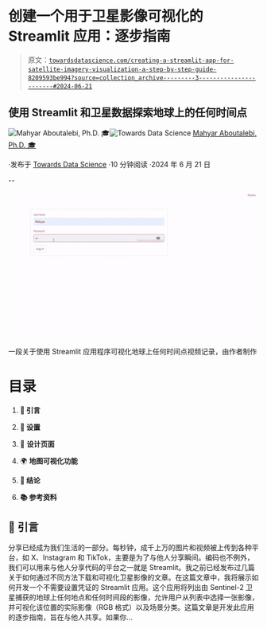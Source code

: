 # 创建一个用于卫星影像可视化的 Streamlit 应用：逐步指南

> 原文：[`towardsdatascience.com/creating-a-streamlit-app-for-satellite-imagery-visualization-a-step-by-step-guide-8209593be994?source=collection_archive---------3-----------------------#2024-06-21`](https://towardsdatascience.com/creating-a-streamlit-app-for-satellite-imagery-visualization-a-step-by-step-guide-8209593be994?source=collection_archive---------3-----------------------#2024-06-21)

## 使用 Streamlit 和卫星数据探索地球上的任何时间点

[](https://medium.com/@mahyar.aboutalebi?source=post_page---byline--8209593be994--------------------------------)![Mahyar Aboutalebi, Ph.D. 🎓](https://medium.com/@mahyar.aboutalebi?source=post_page---byline--8209593be994--------------------------------)[](https://towardsdatascience.com/?source=post_page---byline--8209593be994--------------------------------)![Towards Data Science](https://towardsdatascience.com/?source=post_page---byline--8209593be994--------------------------------) [Mahyar Aboutalebi, Ph.D. 🎓](https://medium.com/@mahyar.aboutalebi?source=post_page---byline--8209593be994--------------------------------)

·发布于 [Towards Data Science](https://towardsdatascience.com/?source=post_page---byline--8209593be994--------------------------------) ·10 分钟阅读 ·2024 年 6 月 21 日

--

![](img/e67ceefb51d8423066512a90b6a631f6.png)

一段关于使用 Streamlit 应用程序可视化地球上任何时间点视频记录，由作者制作

# 目录

1.  **🌟 引言**

1.  **📌 设置**

1.  💾 **设计页面**

1.  🌍 **地图可视化功能**

1.  **📄 结论**

1.  **📚 参考资料**

## **🌟 引言**

分享已经成为我们生活的一部分。每秒钟，成千上万的图片和视频被上传到各种平台，如 X、Instagram 和 TikTok，主要是为了与他人分享瞬间。编码也不例外，我们可以用来与他人分享代码的平台之一就是 Streamlit。我之前已经发布过几篇关于如何通过不同方法下载和可视化卫星影像的文章。在这篇文章中，我将展示如何开发一个不需要设置凭证的 Streamlit 应用。这个应用将列出由 Sentinel-2 卫星捕获的地球上任何地点和任何时间段的影像，允许用户从列表中选择一张影像，并可视化该位置的实际影像（RGB 格式）以及场景分类。这篇文章是开发此应用的逐步指南，旨在与他人共享。如果你…
